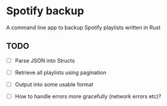 # Spotify backup

A command line app to backup Spotify playlists written in Rust

## TODO

* [ ] Parse JSON into Structs
* [ ] Retrieve all playlists using pagination
* [ ] Output into some usable format
* [ ] How to handle errors more gracefully (network errors etc)?

